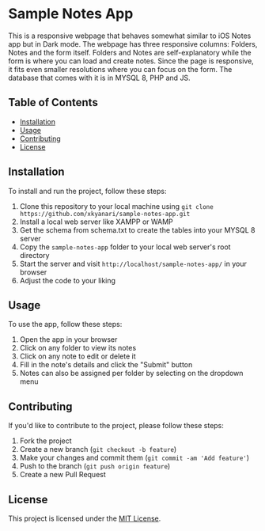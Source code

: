 # Sample Notes App

This is a responsive webpage that behaves somewhat similar to iOS Notes app but in Dark mode. The webpage has three responsive columns: Folders, Notes and the form itself. Folders and Notes are self-explanatory while the form is where you can load and create notes. Since the page is responsive, it fits even smaller resolutions where you can focus on the form. The database that comes with it is in MYSQL 8, PHP and JS.

## Table of Contents

- [Installation](#installation)
- [Usage](#usage)
- [Contributing](#contributing)
- [License](#license)

## Installation

To install and run the project, follow these steps:

1. Clone this repository to your local machine using `git clone https://github.com/xkyanari/sample-notes-app.git`
2. Install a local web server like XAMPP or WAMP
3. Get the schema from schema.txt to create the tables into your MYSQL 8 server
4. Copy the `sample-notes-app` folder to your local web server's root directory
5. Start the server and visit `http://localhost/sample-notes-app/` in your browser
6. Adjust the code to your liking

## Usage

To use the app, follow these steps:

1. Open the app in your browser
2. Click on any folder to view its notes
3. Click on any note to edit or delete it
4. Fill in the note's details and click the "Submit" button
5. Notes can also be assigned per folder by selecting on the dropdown menu

## Contributing

If you'd like to contribute to the project, please follow these steps:

1. Fork the project
2. Create a new branch (`git checkout -b feature`)
3. Make your changes and commit them (`git commit -am 'Add feature'`)
4. Push to the branch (`git push origin feature`)
5. Create a new Pull Request

## License

This project is licensed under the [MIT License](https://opensource.org/licenses/MIT).
